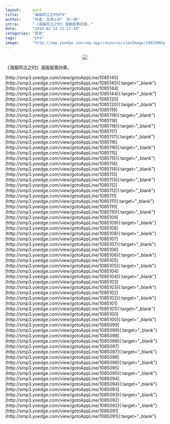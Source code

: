 ```yaml
---
layout:     post
title:      "海猫鸣泣之时EP4"
author:     "作者：龙骑士07  宗一郎"
intro:      "《海猫鸣泣之时》漫画版第四章。"
date:       "2018-02-14 12:17:10"
categories: "其他"
tags:       "EP4"
image:      "http://smp.yoedge.com/smp-app/resource/viewImage/1002900appline.png"
---
```

<div style="text-align: center">
<p><img src="http://smp.yoedge.com/smp-app/resource/viewImage/1002900appline.png"/></p>
</div>
<p class="post-meta">
<span>《海猫鸣泣之时》漫画版第四章。</span>
</p>
[http://smp3.yoedge.com/view/gotoAppLine/1085145](http://smp3.yoedge.com/view/gotoAppLine/1085145){:target="_blank"}
[http://smp3.yoedge.com/view/gotoAppLine/1085144](http://smp3.yoedge.com/view/gotoAppLine/1085144){:target="_blank"}
[http://smp3.yoedge.com/view/gotoAppLine/1085120](http://smp3.yoedge.com/view/gotoAppLine/1085120){:target="_blank"}
[http://smp3.yoedge.com/view/gotoAppLine/1085119](http://smp3.yoedge.com/view/gotoAppLine/1085119){:target="_blank"}
[http://smp3.yoedge.com/view/gotoAppLine/1085118](http://smp3.yoedge.com/view/gotoAppLine/1085118){:target="_blank"}
[http://smp3.yoedge.com/view/gotoAppLine/1085117](http://smp3.yoedge.com/view/gotoAppLine/1085117){:target="_blank"}
[http://smp3.yoedge.com/view/gotoAppLine/1085116](http://smp3.yoedge.com/view/gotoAppLine/1085116){:target="_blank"}
[http://smp3.yoedge.com/view/gotoAppLine/1085115](http://smp3.yoedge.com/view/gotoAppLine/1085115){:target="_blank"}
[http://smp3.yoedge.com/view/gotoAppLine/1085114](http://smp3.yoedge.com/view/gotoAppLine/1085114){:target="_blank"}
[http://smp3.yoedge.com/view/gotoAppLine/1085113](http://smp3.yoedge.com/view/gotoAppLine/1085113){:target="_blank"}
[http://smp3.yoedge.com/view/gotoAppLine/1085112](http://smp3.yoedge.com/view/gotoAppLine/1085112){:target="_blank"}
[http://smp3.yoedge.com/view/gotoAppLine/1085111](http://smp3.yoedge.com/view/gotoAppLine/1085111){:target="_blank"}
[http://smp3.yoedge.com/view/gotoAppLine/1085110](http://smp3.yoedge.com/view/gotoAppLine/1085110){:target="_blank"}
[http://smp3.yoedge.com/view/gotoAppLine/1085109](http://smp3.yoedge.com/view/gotoAppLine/1085109){:target="_blank"}
[http://smp3.yoedge.com/view/gotoAppLine/1085108](http://smp3.yoedge.com/view/gotoAppLine/1085108){:target="_blank"}
[http://smp3.yoedge.com/view/gotoAppLine/1085107](http://smp3.yoedge.com/view/gotoAppLine/1085107){:target="_blank"}
[http://smp3.yoedge.com/view/gotoAppLine/1085106](http://smp3.yoedge.com/view/gotoAppLine/1085106){:target="_blank"}
[http://smp3.yoedge.com/view/gotoAppLine/1085105](http://smp3.yoedge.com/view/gotoAppLine/1085105){:target="_blank"}
[http://smp3.yoedge.com/view/gotoAppLine/1085104](http://smp3.yoedge.com/view/gotoAppLine/1085104){:target="_blank"}
[http://smp3.yoedge.com/view/gotoAppLine/1085103](http://smp3.yoedge.com/view/gotoAppLine/1085103){:target="_blank"}
[http://smp3.yoedge.com/view/gotoAppLine/1085102](http://smp3.yoedge.com/view/gotoAppLine/1085102){:target="_blank"}
[http://smp3.yoedge.com/view/gotoAppLine/1085101](http://smp3.yoedge.com/view/gotoAppLine/1085101){:target="_blank"}
[http://smp3.yoedge.com/view/gotoAppLine/1085100](http://smp3.yoedge.com/view/gotoAppLine/1085100){:target="_blank"}
[http://smp3.yoedge.com/view/gotoAppLine/1085099](http://smp3.yoedge.com/view/gotoAppLine/1085099){:target="_blank"}
[http://smp3.yoedge.com/view/gotoAppLine/1085098](http://smp3.yoedge.com/view/gotoAppLine/1085098){:target="_blank"}
[http://smp3.yoedge.com/view/gotoAppLine/1085097](http://smp3.yoedge.com/view/gotoAppLine/1085097){:target="_blank"}
[http://smp3.yoedge.com/view/gotoAppLine/1085096](http://smp3.yoedge.com/view/gotoAppLine/1085096){:target="_blank"}
[http://smp3.yoedge.com/view/gotoAppLine/1085095](http://smp3.yoedge.com/view/gotoAppLine/1085095){:target="_blank"}
[http://smp3.yoedge.com/view/gotoAppLine/1085094](http://smp3.yoedge.com/view/gotoAppLine/1085094){:target="_blank"}
[http://smp3.yoedge.com/view/gotoAppLine/1085093](http://smp3.yoedge.com/view/gotoAppLine/1085093){:target="_blank"}
[http://smp3.yoedge.com/view/gotoAppLine/1085092](http://smp3.yoedge.com/view/gotoAppLine/1085092){:target="_blank"}
[http://smp3.yoedge.com/view/gotoAppLine/1085091](http://smp3.yoedge.com/view/gotoAppLine/1085091){:target="_blank"}


